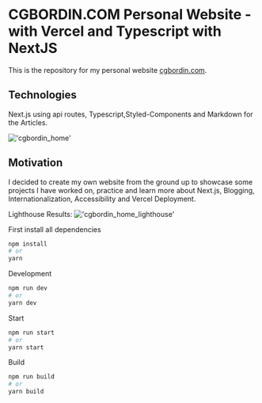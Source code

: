 # CGBORDIN.COM Personal Website - with Vercel and Typescript with NextJS

This is the repository for my personal website [cgbordin.com](https://www.cgbordin.com).

## Technologies
Next.js using api routes, Typescript,Styled-Components and Markdown for the Articles.

!['cgbordin_home'](https://res.cloudinary.com/cgbordin/image/upload/v1636808904/cgbordin_home_v03_etfkdj.png)

## Motivation
I decided to create my own website from the ground up to showcase some projects I have worked on, practice and learn more about Next.js, Blogging, Internationalization, Accessibility and Vercel Deployment.

Lighthouse Results:
!['cgbordin_home_lighthouse'](https://res.cloudinary.com/cgbordin/image/upload/v1636657369/cgbordin_home_lighthouse_v02_nkcayu.png)

First install all dependencies
```bash
npm install
# or
yarn
```

Development
```bash
npm run dev
# or
yarn dev
```

Start
```bash
npm run start
# or
yarn start
```

Build
```bash
npm run build
# or
yarn build
```

